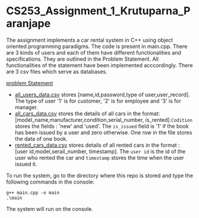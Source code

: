# CS253_Assignment_1_Krutuparna_Paranjape

The assignment implements a car rental system in C++ using object oriented programming paradigms. The code is present in main.cpp. There are 3 kinds of users and each of them have different functionalities and specifications. They are outlined in the Problem Statement. All functionalities of the statement have been implemented acccordingly. There are 3 csv files which serve as databases.

[problem Statement]()


- [all_users_data.csv](https://github.com/Rutuparn9/CS253_Assignment_1_Krutuparna_Paranjape/blob/main/all_users_data.csv) stores [name,id,password,type of user,user_record]. The type of user '1' is for customer, '2' is for employee and '3' is for manager. 
- [all_cars_data.csv](https://github.com/Rutuparn9/CS253_Assignment_1_Krutuparna_Paranjape/blob/main/all_cars_data.csv) stores the details of all cars in the format: [model_name,manufacturer,condition,serial_number, is_rented].```Codition``` stores the fields : 'new' and 'used'. The ```is_issued``` field is '1' if the book has been issued by a user and zero otherwise. One row in the file stores the data of one book.
- [rented_cars_data.csv](https://github.com/Rutuparn9/CS253_Assignment_1_Krutuparna_Paranjape/blob/main/rented_cars_data.csv) stores details of all rented cars in the format :  [user id,model,serail_number, timestamp]. The ```user id``` is the id of the user who rented the car and ```timestamp``` stores the time when the user issued it.

To run the system, go to the directory where this repo is stored and type the following commands in the console:
```
g++ main.cpp -o main
.\main
```
The system will run on the console. 
